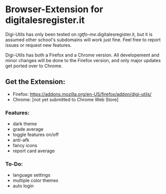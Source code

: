 # Browser-Extension for digitalesregister.it

Digi-Utils has only been tested on *rgtfo-me*.digitalesregister.it,
but it is assumed other school's subdomains will work just fine.
Feel free to report issues or request new features.

Digi-Utils has both a Firefox and a Chrome version. All developement and minor changes will be done to the Firefox version, and only major updates get ported over to Chrome.

## Get the Extension:
- Firefox: https://addons.mozilla.org/en-US/firefox/addon/digi-utils/
- Chrome: [not yet submitted to Chrome Web Store]

### Features:
- dark theme
- grade average
- toggle features on/off
- anti-afk
- fancy icons
- report card average

### To-Do:
- language settings
- multiple color themes
- auto login

